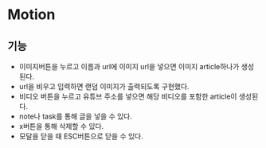 # Motion

## 기능
- 이미지버튼을 누르고 이름과 url에 이미지 url을 넣으면 이미지 article하나가 생성된다.
- url을 비우고 입력하면 랜덤 이미지가 출력되도록 구현했다.
- 비디오 버튼을 누르고 유튜브 주소를 넣으면 해당 비디오를 포함한 article이 생성된다.
- note나 task를 통해 글을 넣을 수 있다.
- x버튼을 통해 삭제할 수 있다.
- 모달을 닫을 때 ESC버튼으로 닫을 수 있다.
